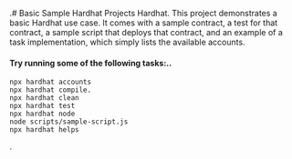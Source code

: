 .# Basic Sample Hardhat Projects
Hardhat.
This project demonstrates a basic Hardhat use case. It comes with a sample contract, a test for that contract, a sample script that deploys that contract, and an example of a task implementation, which simply lists the available accounts.

#### Try running some of the following tasks:..
```shell
npx hardhat accounts
npx hardhat compile.
npx hardhat clean
npx hardhat test
npx hardhat node
node scripts/sample-script.js
npx hardhat helps
```
.
